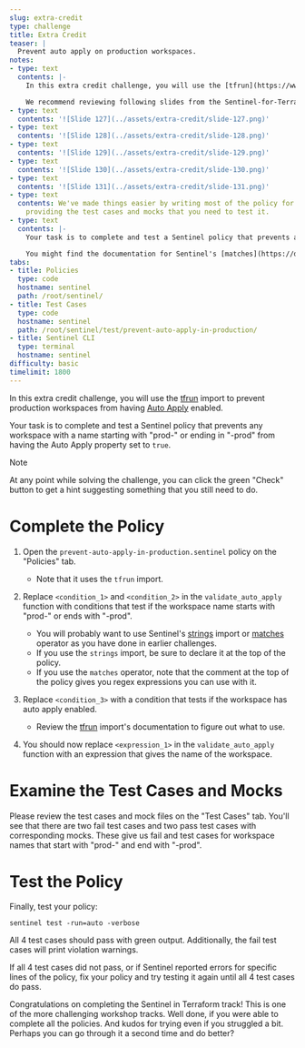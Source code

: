 ```yaml
---
slug: extra-credit
type: challenge
title: Extra Credit
teaser: |
  Prevent auto apply on production workspaces.
notes:
- type: text
  contents: |-
    In this extra credit challenge, you will use the [tfrun](https://www.terraform.io/docs/cloud/sentinel/import/tfrun.html) import to prevent production workspaces from having [Auto Apply](https://www.terraform.io/docs/cloud/workspaces/settings.html#auto-apply-and-manual-apply) enabled.

    We recommend reviewing following slides from the Sentinel-for-Terraform-v4.pptx presentation.
- type: text
  contents: '![Slide 127](../assets/extra-credit/slide-127.png)'
- type: text
  contents: '![Slide 128](../assets/extra-credit/slide-128.png)'
- type: text
  contents: '![Slide 129](../assets/extra-credit/slide-129.png)'
- type: text
  contents: '![Slide 130](../assets/extra-credit/slide-130.png)'
- type: text
  contents: '![Slide 131](../assets/extra-credit/slide-131.png)'
- type: text
  contents: We've made things easier by writing most of the policy for you and by
    providing the test cases and mocks that you need to test it.
- type: text
  contents: |-
    Your task is to complete and test a Sentinel policy that prevents any workspace with a name starting with "prod-" or ending in "-prod" from having the Auto Apply property set to `true`.

    You might find the documentation for Sentinel's [matches](https://docs.hashicorp.com/sentinel/language/spec/#matches-operator) operator and [strings](https://docs.hashicorp.com/sentinel/imports/strings) import useful.
tabs:
- title: Policies
  type: code
  hostname: sentinel
  path: /root/sentinel/
- title: Test Cases
  type: code
  hostname: sentinel
  path: /root/sentinel/test/prevent-auto-apply-in-production/
- title: Sentinel CLI
  type: terminal
  hostname: sentinel
difficulty: basic
timelimit: 1800
---
```

<style>
  v {
    display: inline-flex;
    color: white;
    background-color: rgb(17, 158, 111);
    align-items: center;
    justify-content: center;
    font-size: 14px;
    padding: 10px;
    border-radius: 2px;
    height: 24px;
  }
  t {
    display: inline-flex;
    border-radius: 5px;
    background-color: rgba(30,38,55,1);
    color: rgba(151,159,175,1);
    padding: 2px 10px 2px 5px;
    font-size: 14px;
    letter-spacing: 1.2px;
    justify-content: center;
    height: 24px;
    align-items: center;
  }
  t > a img {
    display: inline-block;
    max-height: 24px;
  }
  c {
    display: flex;
    justify-content: center;
    border-radius: 5px;
    background-color: black;
  }
  c > img {
    max-width: 200px;
    max-height: 200px;
  }
</style>

In this extra credit challenge, you will use the [tfrun](https://www.terraform.io/docs/cloud/sentinel/import/tfrun.html) import to prevent production workspaces from having [Auto Apply](https://www.terraform.io/docs/cloud/workspaces/settings.html#auto-apply-and-manual-apply) enabled.

Your task is to complete and test a Sentinel policy that prevents any workspace with a name starting with "prod-" or ending in "-prod" from having the Auto Apply property set to `true`.

> [!NOTE]
> At any point while solving the challenge, you can click the green "Check" button to get a hint suggesting something that you still need to do.

Complete the Policy
===
1. Open the `prevent-auto-apply-in-production.sentinel` policy on the "Policies" tab.
    - Note that it uses the `tfrun` import.

2. Replace `<condition_1>` and `<condition_2>` in the `validate_auto_apply` function with conditions that test if the workspace name starts with "prod-" or ends with "-prod".
    - You will probably want to use Sentinel's [strings](https://docs.hashicorp.com/sentinel/imports/strings) import or [matches](https://docs.hashicorp.com/sentinel/language/spec/#matches-operator) operator as you have done in earlier challenges.
    - If you use the `strings` import, be sure to declare it at the top of the policy.
    - If you use the `matches` operator, note that the comment at the top of the policy gives you regex expressions you can use with it.

3. Replace `<condition_3>` with a condition that tests if the workspace has auto apply enabled.
    - Review the [tfrun](https://www.terraform.io/docs/cloud/sentinel/import/tfrun.html) import's documentation to figure out what to use.

4. You should now replace `<expression_1>` in the `validate_auto_apply` function with an expression that gives the name of the workspace.

Examine the Test Cases and Mocks
===
Please review the test cases and mock files on the "Test Cases" tab. You'll see that there are two fail test cases and two pass test cases with corresponding mocks. These give us fail and test cases for workspace names that start with "prod-" and end with "-prod".

Test the Policy
===
Finally, test your policy:
```
sentinel test -run=auto -verbose
```
All 4 test cases should pass with green output. Additionally, the fail test cases will print violation warnings.

If all 4 test cases did not pass, or if Sentinel reported errors for specific lines of the policy, fix your policy and try testing it again until all 4 test cases do pass.

Congratulations on completing the Sentinel in Terraform track! This is one of the more challenging workshop tracks.  Well done, if you were able to complete all the policies.  And kudos for trying even if you struggled a bit. Perhaps you can go through it a second time and do better?
